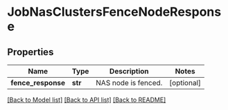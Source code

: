 # JobNasClustersFenceNodeResponse

## Properties
Name | Type | Description | Notes
------------ | ------------- | ------------- | -------------
**fence_response** | **str** | NAS node is fenced. | [optional] 

[[Back to Model list]](../README.md#documentation-for-models) [[Back to API list]](../README.md#documentation-for-api-endpoints) [[Back to README]](../README.md)

